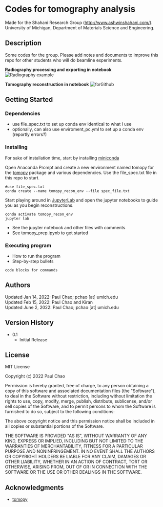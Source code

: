 # Codes for tomography analysis

Made for the Shahani Research Group (http://www.ashwinshahani.com/).  
University of Michigan, Department of Materials Science and Engineering. 

## Description

Some codes for the group. Please add notes and documents to improve this repo for other students who will do beamline experiments.

**Radiography processing and exporting in notebook**
![Radiography example](https://user-images.githubusercontent.com/1335424/171724347-5fedee1c-da97-46ac-bf9e-2e18af886128.png)

**Tomography reconstruction in notebook**
![forGithub](https://user-images.githubusercontent.com/1335424/171723376-5ca2baa6-e502-4b72-8d5b-a9738cf4423e.png)

## Getting Started

### Dependencies

* use file_spec.txt to set up conda env identical to what I use
* optionally, can also use enviroment_pc.yml to set up a conda env (reportly errors?)

### Installing

For sake of installation time, start by installing [miniconda](https://docs.conda.io/projects/conda/en/latest/user-guide/install/windows.html) 

Open Anaconda Prompt and create a new environment named tomopy for the [tomopy](https://tomopy.readthedocs.io/en/latest/) package and various dependencies. Use the file_spec.txt file in this repo to start.
```
#use file_spec.txt
conda create --name tomopy_recon_env --file spec_file.txt
```

Start playing around in [JupyterLab](https://jupyterlab.readthedocs.io/en/stable/getting_started/overview.html) and open the jupyter notebooks to guide you as you begin reconstructions.
```
conda activate tomopy_recon_env
jupyter lab
```

* See the jupyter notebook and other files with comments
* See tomopy_prep.ipynb to get started

### Executing program

* How to run the program
* Step-by-step bullets
```
code blocks for commands
```

## Authors

Updated Jan 14, 2022: Paul Chao; pchao [at] umich.edu  
Updated Feb 15, 2022: Paul Chao and Kiran  
Updated June 2, 2022: Paul Chao; pchao [at] umich.edu  

## Version History

* 0.1
    * Initial Release

## License

MIT License

Copyright (c) 2022 Paul Chao

Permission is hereby granted, free of charge, to any person obtaining a copy of this software and associated documentation files (the "Software"), to deal in the Software without restriction, including without limitation the rights to use, copy, modify, merge, publish, distribute, sublicense, and/or sell copies of the Software, and to permit persons to whom the Software is furnished to do so, subject to the following conditions:

The above copyright notice and this permission notice shall be included in all copies or substantial portions of the Software.

THE SOFTWARE IS PROVIDED "AS IS", WITHOUT WARRANTY OF ANY KIND, EXPRESS OR IMPLIED, INCLUDING BUT NOT LIMITED TO THE WARRANTIES OF MERCHANTABILITY, FITNESS FOR A PARTICULAR PURPOSE AND NONINFRINGEMENT. IN NO EVENT SHALL THE AUTHORS OR COPYRIGHT HOLDERS BE LIABLE FOR ANY CLAIM, DAMAGES OR OTHER LIABILITY, WHETHER IN AN ACTION OF CONTRACT, TORT OR OTHERWISE, ARISING FROM, OUT OF OR IN CONNECTION WITH THE SOFTWARE OR THE USE OR OTHER DEALINGS IN THE SOFTWARE.

## Acknowledgments

* [tomopy](https://tomopy.readthedocs.io/en/latest/)
